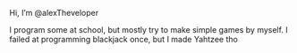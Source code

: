 Hi, I’m @alexTheveloper

I program some at school, but mostly try to make simple games by myself. I failed at programming blackjack once, but I made Yahtzee tho

